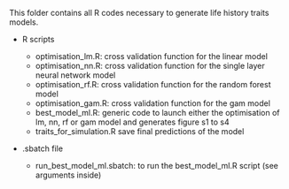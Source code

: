 This folder contains all R codes necessary to generate life history traits models.

- R scripts
    - optimisation_lm.R: cross validation function for the linear model
    - optimisation_nn.R: cross validation function for the single layer neural network model
    - optimisation_rf.R: cross validation function for the random forest model
    - optimisation_gam.R: cross validation function for the gam model
    - best_model_ml.R: generic code to launch either the optimisation of lm, nn, rf or gam model and generates figure s1 to s4
    - traits_for_simulation.R save final predictions of the model
 
- .sbatch file
  - run_best_model_ml.sbatch: to run the best_model_ml.R script (see arguments inside)
